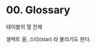 # 00. Glossary


<show-structure for="procedure" />

<procedure title="Asterisk(애스터리스크) *" id="asterisk">
<p>테이블의 열 전체</p>
<p>셀렉트 올, 스타(star) 라 불리기도 한다.</p>
</procedure>





